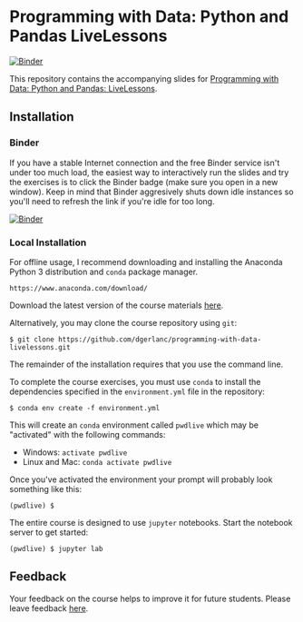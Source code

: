 # Programming with Data: Python and Pandas LiveLessons

[![Binder](https://mybinder.org/badge_logo.svg)](https://mybinder.org/v2/gh/dgerlanc/programming-with-data-livelessons/master?urlpath=lab)

This repository contains the accompanying slides for [Programming
with Data: Python and Pandas: LiveLessons](https://learning.oreilly.com/videos/programming-with-data/9780136623755). 

## Installation

### Binder

If you have a stable Internet connection and the free Binder service isn't under
too much load, the easiest way to interactively run the slides and try the
exercises is to click the Binder badge (make sure you open in a new window).
Keep in mind that Binder aggresively shuts down idle instances so you'll need to
refresh the link if you're idle for too long.

[![Binder](https://mybinder.org/badge_logo.svg)](https://mybinder.org/v2/gh/dgerlanc/programming-with-data-livelessons/master?urlpath=lab)

### Local Installation

For offline usage, I recommend downloading and installing the Anaconda Python 3
distribution and `conda` package manager.

```
https://www.anaconda.com/download/
```

Download the latest version of the course materials
[here](https://github.com/dgerlanc/programming-with-data-livelessons/archive/master.zip).

Alternatively, you may clone the course repository using `git`:

```
$ git clone https://github.com/dgerlanc/programming-with-data-livelessons.git
```

The remainder of the installation requires that you use the command line.

To complete the course exercises, you must use `conda` to install the
dependencies specified in the `environment.yml` file in the repository:

```
$ conda env create -f environment.yml
```

This will create an `conda` environment called `pwdlive` which may be
"activated" with the following commands:

* Windows: `activate pwdlive`
* Linux and Mac: `conda activate pwdlive`

Once you've activated the environment your prompt will probably
look something like this:

```
(pwdlive) $
```

The entire course is designed to use `jupyter` notebooks. Start the
notebook server to get started:

```
(pwdlive) $ jupyter lab
```

## Feedback

Your feedback on the course helps to improve it for future students.
Please leave feedback [here](https://danielgerlanc.typeform.com/to/RyB6AJ).



